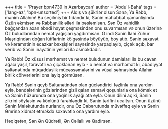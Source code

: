 +++
title = 'Prayer bpn4739 in Azərbaycan'
author = 'Abdu'l-Bahá'
tags = ['lang-az', 'bpn-unsorted']
+++
Alqış və şükrlər olsun Sənə, Ya Rəbb, mənim Allahım! Bu seçilmiş bir fidandır ki, Sənin məhəbbət çəmənliyində Özün əkmisən və Rəbbanilik əlləri ilə bəsləmisən. Sən Öz vahidlik bağçandan axan əbədi həyat çeşməsindən onu suvarmısan və onun üzərinə Öz buludlarından nemət yağışları yağdırmısan. O indi Sənin İlahi Zühur Məşriqindən doğan lütflərinin kölgəsində böyüyüb, boy atıb. Sənin səxavət və kəramətinin ecazkar bəxşişləri sayəsində yarpaqlayıb, çiçək açıb, bar verib və Sənin inayətinin yelləri ilə əsməkdədir.

Ya Rəbb! Öz xüsusi mərhəmət və nemət buludunun damlaları ilə bu cavan ağacı yaşıl, təravətli və çıçəklənən eylə - o nemət və mərhəmət ki, əbədiyyət səltənətində müqəddəslik mücəssəmələrini və vüsal səhnəsində Allahın birlik cöhvərlərini ona layiq görmüsən.

Ya Rəbb! Sənin qeyb Səltənətindən olan gücləndirici fəzlinlə ona yardım eylə, bəndələrinin gözlərindən gizli qalan səmavi qoşunlarla ona kömək et və Sənin hüzurunda ona yəqinlik ayağı əta eylə. Onun dilini aç ki, Sənin zikrini söyləsin və könlünü fərəhləndir ki, Sənin tərifini ucaltsın. Onun üzünü Sənin Mələkutunda nurlandır, onu Öz Cəbərutunda müvəffəq eylə və Sənin Əmrinə xidmət etməkdə səxavətlə ona yardım eylə.

Həqiqətən, Sən Ən Qüdrətli, Ən Cəllallı və Qadirsən.
